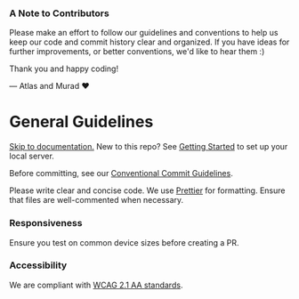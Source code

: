 ### A Note to Contributors

Please make an effort to follow our guidelines and conventions to help us keep our code and commit history clear and organized. If you have ideas for further improvements, or better conventions, we'd like to hear them :)

Thank you and happy coding!

— Atlas and Murad ❤️

# General Guidelines

[Skip to documentation.](https://github.com/atlasgong/mindvista/wiki/)
New to this repo? See [Getting Started](https://github.com/atlasgong/mindvista/wiki#getting-started) to set up your local server.

Before committing, see our [Conventional Commit Guidelines](https://github.com/atlasgong/mindvista/wiki/Commit-Guidelines).

Please write clear and concise code. We use [Prettier](https://prettier.io/docs/en/) for formatting. Ensure that files are well-commented when necessary.

### Responsiveness

Ensure you test on common device sizes before creating a PR.

### Accessibility

We are compliant with [WCAG 2.1 AA standards](https://www.w3.org/TR/WCAG21/).
